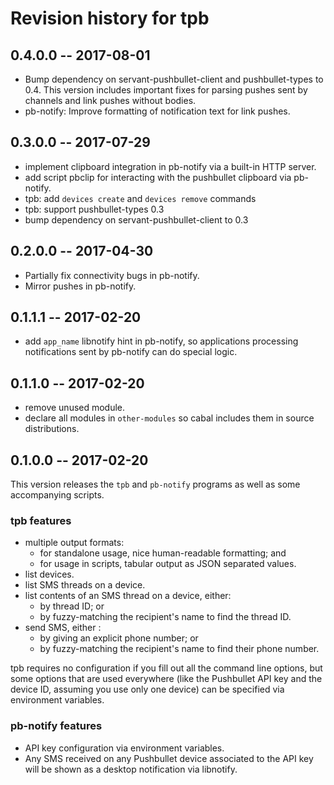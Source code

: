 # Revision history for tpb

## 0.4.0.0  -- 2017-08-01

* Bump dependency on servant-pushbullet-client and pushbullet-types to 0.4.
  This version includes important fixes for parsing pushes sent by channels and
  link pushes without bodies.
* pb-notify: Improve formatting of notification text for link pushes.

## 0.3.0.0  -- 2017-07-29

* implement clipboard integration in pb-notify via a built-in HTTP server.
* add script pbclip for interacting with the pushbullet clipboard via
  pb-notify.
* tpb: add `devices create` and `devices remove` commands
* tpb: support pushbullet-types 0.3
* bump dependency on servant-pushbullet-client to 0.3

## 0.2.0.0  -- 2017-04-30

* Partially fix connectivity bugs in pb-notify.
* Mirror pushes in pb-notify.

## 0.1.1.1  -- 2017-02-20

* add `app_name` libnotify hint in pb-notify, so applications processing
  notifications sent by pb-notify can do special logic.

## 0.1.1.0  -- 2017-02-20

* remove unused module.
* declare all modules in `other-modules` so cabal includes them in source
  distributions.

## 0.1.0.0  -- 2017-02-20

This version releases the `tpb` and `pb-notify` programs as well as some
accompanying scripts.

### tpb features

* multiple output formats:
  * for standalone usage, nice human-readable formatting; and
  * for usage in scripts, tabular output as JSON separated values.
* list devices.
* list SMS threads on a device.
* list contents of an SMS thread on a device, either:
  * by thread ID; or
  * by fuzzy-matching the recipient's name to find the thread ID.
* send SMS, either :
  * by giving an explicit phone number; or
  * by fuzzy-matching the recipient's name to find their phone number.

tpb requires no configuration if you fill out all the command line options, but
some options that are used everywhere (like the Pushbullet API key and the
device ID, assuming you use only one device) can be specified via environment
variables.

### pb-notify features

* API key configuration via environment variables.
* Any SMS received on any Pushbullet device associated to the API key will be
  shown as a desktop notification via libnotify.
